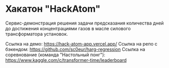 # Хакатон  "HackAtom"

Сервис-демонстрация решения задачи предсказания количества дней до достижения концентрациями газов в масле силового трансформатора установок.

Ссылка на демо: https://hack-atom-app.vercel.app/
Ссылка на репо с бэкендом: https://github.com/sc0eur/harg-regression
Ссылка на соревнование (команда "Настольный понг"): https://www.kaggle.com/c/transformer-time/leaderboard
